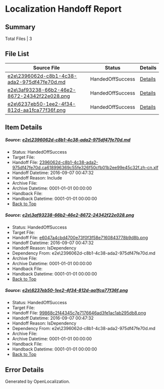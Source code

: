 # <a name='report-top'></a> Localization Handoff Report

## Summary
 Total Files | 3

## File List
 Source File | Status | Details 
 ----------- | ------ | ------- 
 [e2e\2396062d-c8b1-4c38-ada2-975df47fe70d.md](https://github.com/OpenLocalizationTestOrg/ol-test0/blob/469b98ede92c27c1b3195dee44cff2c6d16e5bd3/e2e/2396062d-c8b1-4c38-ada2-975df47fe70d.md) | HandedOffSuccess | [Details](#5587fd2470de9845d18003b9e6f204ca446af4bc1)
 [e2e\3af93238-66b2-46e2-8672-24342f22e028.png](https://github.com/OpenLocalizationTestOrg/ol-test0/blob/469b98ede92c27c1b3195dee44cff2c6d16e5bd3/e2e/3af93238-66b2-46e2-8672-24342f22e028.png) | HandedOffSuccess | [Details](#e6047a4cbd4700e73f0f3f58e7160843778b9d8b2)
 [e2e\6237eb50-1ee2-4f34-812d-aa1fca77f36f.png](https://github.com/OpenLocalizationTestOrg/ol-test0/blob/469b98ede92c27c1b3195dee44cff2c6d16e5bd3/e2e/6237eb50-1ee2-4f34-812d-aa1fca77f36f.png) | HandedOffSuccess | [Details](#99868c2f44345c7e7176646ad3fe1ac1ab295db83)

## Item Details
##### <a name='5587fd2470de9845d18003b9e6f204ca446af4bc1'></a> Source: [e2e\2396062d-c8b1-4c38-ada2-975df47fe70d.md](https://github.com/OpenLocalizationTestOrg/ol-test0/blob/469b98ede92c27c1b3195dee44cff2c6d16e5bd3/e2e/2396062d-c8b1-4c38-ada2-975df47fe70d.md)
* Status: HandedOffSuccess
* Target File: 
* Handoff File: [2396062d-c8b1-4c38-ada2-975df47fe70d.ca618996369c55fe326f50cfb01b2ee99e45c32f.zh-cn.xlf](https://github.com/OpenLocalizationTestOrg/ol-test0-handoff/blob/ca1acea63ab6daaea1f0144aa7a95966943fd971/ol-handoff/OpenLocalizationTestOrg/ol-test0-zhcn/ci/ht/2396062d-c8b1-4c38-ada2-975df47fe70d.ca618996369c55fe326f50cfb01b2ee99e45c32f.zh-cn.xlf)
* Handoff Datetime: 2016-09-07 00:47:32
* Handoff Reason: Include
* Archive File: 
* Archive Datetime: 0001-01-01 00:00:00
* Handback File: 
* Handback Datetime: 0001-01-01 00:00:00
* [Back to Top](#report-top)

##### <a name='e6047a4cbd4700e73f0f3f58e7160843778b9d8b2'></a> Source: [e2e\3af93238-66b2-46e2-8672-24342f22e028.png](https://github.com/OpenLocalizationTestOrg/ol-test0/blob/469b98ede92c27c1b3195dee44cff2c6d16e5bd3/e2e/3af93238-66b2-46e2-8672-24342f22e028.png)
* Status: HandedOffSuccess
* Target File: 
* Handoff File: [e6047a4cbd4700e73f0f3f58e7160843778b9d8b.png](https://github.com/OpenLocalizationTestOrg/ol-test0-handoff/blob/ca1acea63ab6daaea1f0144aa7a95966943fd971/ol-handoff/OpenLocalizationTestOrg/ol-test0-zhcn/ci/ht/e6047a4cbd4700e73f0f3f58e7160843778b9d8b.png)
* Handoff Datetime: 2016-09-07 00:47:32
* Handoff Reason: IsDependency
* Dependency From: e2e\2396062d-c8b1-4c38-ada2-975df47fe70d.md
* Archive File: 
* Archive Datetime: 0001-01-01 00:00:00
* Handback File: 
* Handback Datetime: 0001-01-01 00:00:00
* [Back to Top](#report-top)

##### <a name='99868c2f44345c7e7176646ad3fe1ac1ab295db83'></a> Source: [e2e\6237eb50-1ee2-4f34-812d-aa1fca77f36f.png](https://github.com/OpenLocalizationTestOrg/ol-test0/blob/469b98ede92c27c1b3195dee44cff2c6d16e5bd3/e2e/6237eb50-1ee2-4f34-812d-aa1fca77f36f.png)
* Status: HandedOffSuccess
* Target File: 
* Handoff File: [99868c2f44345c7e7176646ad3fe1ac1ab295db8.png](https://github.com/OpenLocalizationTestOrg/ol-test0-handoff/blob/ca1acea63ab6daaea1f0144aa7a95966943fd971/ol-handoff/OpenLocalizationTestOrg/ol-test0-zhcn/ci/ht/99868c2f44345c7e7176646ad3fe1ac1ab295db8.png)
* Handoff Datetime: 2016-09-07 00:47:32
* Handoff Reason: IsDependency
* Dependency From: e2e\2396062d-c8b1-4c38-ada2-975df47fe70d.md
* Archive File: 
* Archive Datetime: 0001-01-01 00:00:00
* Handback File: 
* Handback Datetime: 0001-01-01 00:00:00
* [Back to Top](#report-top)


## Error Details

Generated by OpenLocalization.
